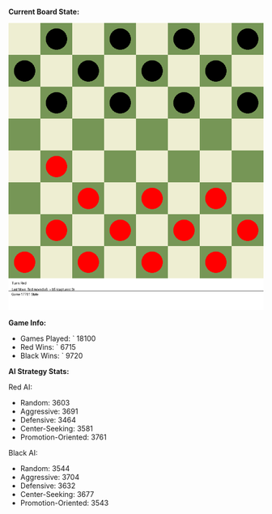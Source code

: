 
**Current Board State:**  
<!-- START_GIF -->
![Checkers Game](./checkers_game.gif)
<!-- END_GIF -->

**Game Info:**  
- Games Played: `<!-- GAMES_PLAYED --> 18100
- Red Wins: `<!-- RED_WINS --> 6715
- Black Wins: `<!-- BLACK_WINS --> 9720

<!-- AI_STATS -->
**AI Strategy Stats:**

Red AI:
- Random: 3603
- Aggressive: 3691
- Defensive: 3464
- Center-Seeking: 3581
- Promotion-Oriented: 3761

Black AI:
- Random: 3544
- Aggressive: 3704
- Defensive: 3632
- Center-Seeking: 3677
- Promotion-Oriented: 3543
